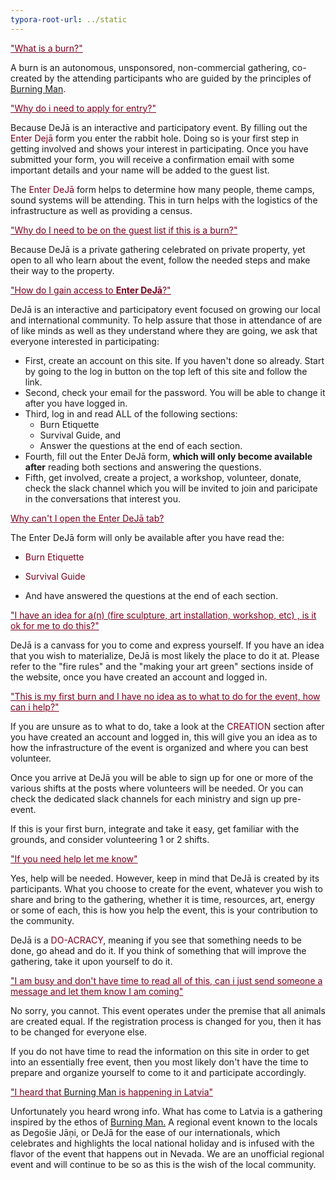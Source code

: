 ```yaml
---
typora-root-url: ../static
---
```


<span style="color:#77011e;"><u>"What is a burn?"</u></span>

A burn is an autonomous, unsponsored, non-commercial gathering, co-created by the attending participants who are guided by the principles of <span style="color:#77011e;">[Burning Man](http://burningman.org/).</span>



<span style="color:#77011e;"><u>"Why do i need to apply for entry?"</u></span>

Because DeJā is an interactive and participatory event.  By filling out the <span style="color:#77011e;">Enter Dejā</span> form you enter the rabbit hole.  Doing so is your first step in getting involved and shows your interest in participating.  Once you have submitted your form, you will receive a confirmation email with some important details and your name will be added to the guest list.

The <span style="color:#77011e;">Enter DeJā</span> form helps to determine how many people, theme camps, sound systems will be attending. This in turn helps with the logistics of the infrastructure as well as providing a census.





<span style="color:#77011e;"><u>"Why do I need to be on the guest list if this is a burn?"</u></span>

Because DeJā is a private gathering celebrated on private property, yet open to all who learn about the event, follow the needed steps and make their way to the property.





<span style="color:#77011e;"><u>"How do I gain access to **Enter DeJā**?"</u></span>

DeJā is an interactive and participatory event focused on growing our local and international community.  To help assure that those in attendance of are of like minds as well as they understand where they are going,  we ask that everyone interested in participating:
- First, create an account on this site.  If you haven't done so already.  Start by going to the log in button on the top left of this site and follow the link.
- Second, check your email for the password.  You will be able to change it after you have logged in.
- Third, log in and read ALL of the following sections:
  - Burn Etiquette
  - Survival Guide, and
  - Answer the questions at the end of each section.
- Fourth, fill out the Enter DeJā form, **which will only become available after** reading both sections and answering the questions.
- Fifth, get involved, create a project, a workshop, volunteer, donate, check the slack channel which you will be invited to join and paricipate in the conversations that interest you.





<span style="color:#77011e;"><u>Why can't I open the Enter DeJā tab?</u></span>

The Enter DeJā form will only be available after you have read the:
- <span style="color:#77011e;">Burn Etiquette

- <span style="color:#77011e;">Survival Guide

- And have answered the questions at the end of each section.






<span style="color:#77011e;"><u>"I have an idea for a(n) (fire sculpture, art installation, workshop, etc) , is it ok for me to do this?"</u></span>

DeJā is a canvass for you to come and express yourself.  If you have an idea that you wish to materialize, DeJā is most likely the place to do it at.  Please refer to the "fire rules" and the "making your art green" sections inside of the website, once you have created an account and logged in.





<span style="color:#77011e;"><u>"This is my first burn and I have no idea as to what to do for the event, how can i help?"</u></span>

If you are unsure as to what to do, take a look at the <span style="color:#77011e;">CREATION</span> section after you have created an account and logged in, this will give you an idea as to how the infrastructure of the event is organized and where you can best volunteer.

Once you arrive at DeJā you will be able to sign up for one or more of the various shifts at the posts where volunteers will be needed. Or you can check the dedicated slack channels for each ministry and sign up pre-event.

If this is your first burn, integrate and take it easy, get familiar with the grounds, and consider volunteering 1 or 2 shifts.





<span style="color:#77011e;"><u>"If you need help let me know"</u></span>

Yes, help will be needed. However, keep in mind that DeJā is created by its participants.  What you choose to create for the event, whatever you wish to share and bring to the gathering, whether it is time, resources, art, energy or some of each, this is how you help the event, this is your contribution to the community.

DeJā is a <span style="color:#77011e;">DO-ACRACY</span>, meaning if you see that something needs to be done, go ahead and do it.  If you think of something that will improve the gathering, take it upon yourself to do it.





<span style="color:#77011e;"> <u>"I am busy and don't have time to read all of this, can i just send someone a message and let them know I am coming"</u></span>

No sorry, you cannot. This event operates under the premise that all animals are created equal. If the registration process is changed for you, then it has to be changed for everyone else.

If you do not have time to read the information on this site in order to get into an essentially free event, then you most likely don't have the time to prepare and organize yourself to come to it and participate accordingly.





<span style="color:#77011e;"> <u>"I heard that [Burning Man](http://burningman.org/) is happening in Latvia"</u></span>

Unfortunately you heard wrong info.  What has come to Latvia is a gathering inspired by the ethos of <span style="color:#77011e;">[Burning Man.](http://burningman.org/)</span> A regional event known to the locals as Degošie Jāņi, or DeJā for the ease of our internationals, which celebrates  and highlights the local national holiday and is infused with the flavor of the event that happens out in Nevada.  We are an unofficial regional event and will continue to be so as this is the wish of the local community.
